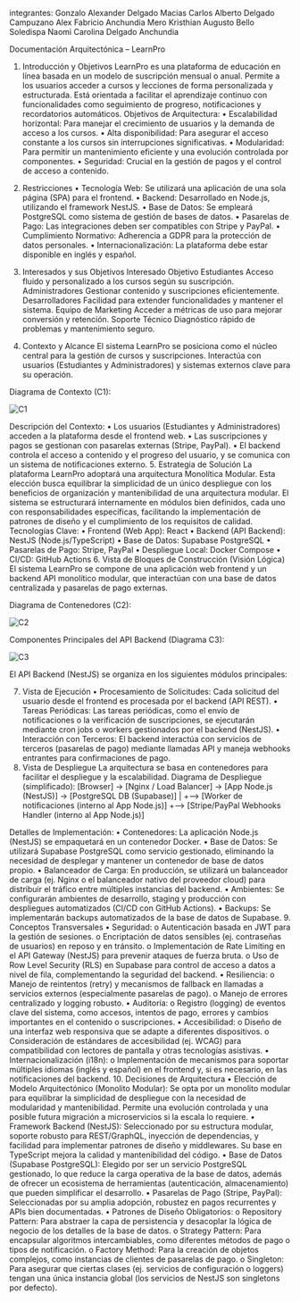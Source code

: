 integrantes:
Gonzalo Alexander Delgado Macias
Carlos Alberto Delgado Campuzano
Alex Fabricio Anchundia Mero
Kristhian Augusto Bello Soledispa 
Naomi Carolina Delgado Anchundia

Documentación Arquitectónica – LearnPro
1. Introducción y Objetivos
LearnPro es una plataforma de educación en línea basada en un modelo de suscripción mensual o anual. Permite a los usuarios acceder a cursos y lecciones de forma personalizada y estructurada. Está orientada a facilitar el aprendizaje continuo con funcionalidades como seguimiento de progreso, notificaciones y recordatorios automáticos.
Objetivos de Arquitectura:
•	Escalabilidad horizontal: Para manejar el crecimiento de usuarios y la demanda de acceso a los cursos.
•	Alta disponibilidad: Para asegurar el acceso constante a los cursos sin interrupciones significativas.
•	Modularidad: Para permitir un mantenimiento eficiente y una evolución controlada por componentes.
•	Seguridad: Crucial en la gestión de pagos y el control de acceso a contenido.
2. Restricciones
•	Tecnología Web: Se utilizará una aplicación de una sola página (SPA) para el frontend.
•	Backend: Desarrollado en Node.js, utilizando el framework NestJS.
•	Base de Datos: Se empleará PostgreSQL como sistema de gestión de bases de datos.
•	Pasarelas de Pago: Las integraciones deben ser compatibles con Stripe y PayPal.
•	Cumplimiento Normativo: Adherencia a GDPR para la protección de datos personales.
•	Internacionalización: La plataforma debe estar disponible en inglés y español.


3. Interesados y sus Objetivos
Interesado	Objetivo
Estudiantes	Acceso fluido y personalizado a los cursos según su suscripción.
Administradores	Gestionar contenido y suscripciones eficientemente.
Desarrolladores	Facilidad para extender funcionalidades y mantener el sistema.
Equipo de Marketing	Acceder a métricas de uso para mejorar conversión y retención.
Soporte Técnico	Diagnóstico rápido de problemas y mantenimiento seguro.
4. Contexto y Alcance
El sistema LearnPro se posiciona como el núcleo central para la gestión de cursos y suscripciones. Interactúa con usuarios (Estudiantes y Administradores) y sistemas externos clave para su operación.







Diagrama de Contexto (C1):

![C1](image.png)
 
Descripción del Contexto:
•	Los usuarios (Estudiantes y Administradores) acceden a la plataforma desde el frontend web.
•	Las suscripciones y pagos se gestionan con pasarelas externas (Stripe, PayPal).
•	El backend controla el acceso a contenido y el progreso del usuario, y se comunica con un sistema de notificaciones externo.
5. Estrategia de Solución
La plataforma LearnPro adoptará una arquitectura Monolítica Modular. Esta elección busca equilibrar la simplicidad de un único despliegue con los beneficios de organización y mantenibilidad de una arquitectura modular. El sistema se estructurará internamente en módulos bien definidos, cada uno con responsabilidades específicas, facilitando la implementación de patrones de diseño y el cumplimiento de los requisitos de calidad.
Tecnologías Clave:
•	Frontend (Web App): React
•	Backend (API Backend): NestJS (Node.js/TypeScript)
•	Base de Datos: Supabase PostgreSQL
•	Pasarelas de Pago: Stripe, PayPal
•	Despliegue Local: Docker Compose
•	CI/CD: GitHub Actions
6. Vista de Bloques de Construcción (Visión Lógica)
El sistema LearnPro se compone de una aplicación web frontend y un backend API monolítico modular, que interactúan con una base de datos centralizada y pasarelas de pago externas.

Diagrama de Contenedores (C2):
 
![C2](image-1.png)

Componentes Principales del API Backend (Diagrama C3):

![C3](image-2.png)

El API Backend (NestJS) se organiza en los siguientes módulos principales:
 

7. Vista de Ejecución
•	Procesamiento de Solicitudes: Cada solicitud del usuario desde el frontend es procesada por el backend (API REST).
•	Tareas Periódicas: Las tareas periódicas, como el envío de notificaciones o la verificación de suscripciones, se ejecutarán mediante cron jobs o workers gestionados por el backend (NestJS).
•	Interacción con Terceros: El backend interactúa con servicios de terceros (pasarelas de pago) mediante llamadas API y maneja webhooks entrantes para confirmaciones de pago.
8. Vista de Despliegue
La arquitectura se basa en contenedores para facilitar el despliegue y la escalabilidad.
Diagrama de Despliegue (simplificado):
[Browser] -> [Nginx / Load Balancer] -> [App Node.js (NestJS)] -> [PostgreSQL DB (Supabase)]
                                          |
                                          +--> [Worker de notificaciones (interno al App Node.js)]
                                          +--> [Stripe/PayPal Webhooks Handler (interno al App Node.js)]

Detalles de Implementación:
•	Contenedores: La aplicación Node.js (NestJS) se empaquetará en un contenedor Docker.
•	Base de Datos: Se utilizará Supabase PostgreSQL como servicio gestionado, eliminando la necesidad de desplegar y mantener un contenedor de base de datos propio.
•	Balanceador de Carga: En producción, se utilizará un balanceador de carga (ej. Nginx o el balanceador nativo del proveedor cloud) para distribuir el tráfico entre múltiples instancias del backend.
•	Ambientes: Se configurarán ambientes de desarrollo, staging y producción con despliegues automatizados (CI/CD con GitHub Actions).
•	Backups: Se implementarán backups automatizados de la base de datos de Supabase.
9. Conceptos Transversales
•	Seguridad:
o	Autenticación basada en JWT para la gestión de sesiones.
o	Encriptación de datos sensibles (ej. contraseñas de usuarios) en reposo y en tránsito.
o	Implementación de Rate Limiting en el API Gateway (NestJS) para prevenir ataques de fuerza bruta.
o	Uso de Row Level Security (RLS) en Supabase para control de acceso a datos a nivel de fila, complementando la seguridad del backend.
•	Resiliencia:
o	Manejo de reintentos (retry) y mecanismos de fallback en llamadas a servicios externos (especialmente pasarelas de pago).
o	Manejo de errores centralizado y logging robusto.
•	Auditoría:
o	Registro (logging) de eventos clave del sistema, como accesos, intentos de pago, errores y cambios importantes en el contenido o suscripciones.
•	Accesibilidad:
o	Diseño de una interfaz web responsiva que se adapte a diferentes dispositivos.
o	Consideración de estándares de accesibilidad (ej. WCAG) para compatibilidad con lectores de pantalla y otras tecnologías asistivas.
•	Internacionalización (i18n):
o	Implementación de mecanismos para soportar múltiples idiomas (inglés y español) en el frontend y, si es necesario, en las notificaciones del backend.
10. Decisiones de Arquitectura
•	Elección de Modelo Arquitectónico (Monolito Modular): Se opta por un monolito modular para equilibrar la simplicidad de despliegue con la necesidad de modularidad y mantenibilidad. Permite una evolución controlada y una posible futura migración a microservicios si la escala lo requiere.
•	Framework Backend (NestJS): Seleccionado por su estructura modular, soporte robusto para REST/GraphQL, inyección de dependencias, y facilidad para implementar patrones de diseño y middlewares. Su base en TypeScript mejora la calidad y mantenibilidad del código.
•	Base de Datos (Supabase PostgreSQL): Elegido por ser un servicio PostgreSQL gestionado, lo que reduce la carga operativa de la base de datos, además de ofrecer un ecosistema de herramientas (autenticación, almacenamiento) que pueden simplificar el desarrollo.
•	Pasarelas de Pago (Stripe, PayPal): Seleccionadas por su amplia adopción, robustez en pagos recurrentes y APIs bien documentadas.
•	Patrones de Diseño Obligatorios:
o	Repository Pattern: Para abstraer la capa de persistencia y desacoplar la lógica de negocio de los detalles de la base de datos.
o	Strategy Pattern: Para encapsular algoritmos intercambiables, como diferentes métodos de pago o tipos de notificación.
o	Factory Method: Para la creación de objetos complejos, como instancias de clientes de pasarelas de pago.
o	Singleton: Para asegurar que ciertas clases (ej. servicios de configuración o loggers) tengan una única instancia global (los servicios de NestJS son singletons por defecto).

